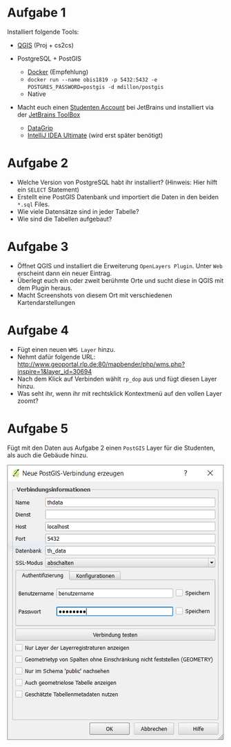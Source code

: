 # Aufgabe 1

Installiert folgende Tools:

- [QGIS](https://qgis.org/de/site/) (Proj + cs2cs)
- PostgreSQL + PostGIS

  - [Docker](https://hub.docker.com/r/mdillon/postgis/) (Empfehlung)
  - `docker run --name obis1819 -p 5432:5432 -e POSTGRES_PASSWORD=postgis -d mdillon/postgis`
  - Native

- Macht euch einen [Studenten Account](https://www.jetbrains.com/buy/classroom/) bei JetBrains und installiert via der [JetBrains ToolBox](https://www.jetbrains.com/toolbox/app/)

  - [DataGrip](https://www.jetbrains.com/datagrip/)
  - [IntelliJ IDEA Ultimate](https://www.jetbrains.com/idea/) (wird erst später benötigt)

# Aufgabe 2

- Welche Version von PostgreSQL habt ihr installiert? (Hinweis: Hier hilft ein `SELECT` Statement)
- Erstellt eine PostGIS Datenbank und importiert die Daten in den beiden `*.sql` Files.
- Wie viele Datensätze sind in jeder Tabelle?
- Wie sind die Tabellen aufgebaut?

# Aufgabe 3

- Öffnet QGIS und installiert die Erweiterung `OpenLayers Plugin`. Unter `Web` erscheint dann ein neuer Eintrag.
- Überlegt euch ein oder zweit berühmte Orte und sucht diese in QGIS mit dem Plugin heraus.
- Macht Screenshots von diesem Ort mit verschiedenen Kartendarstellungen

# Aufgabe 4

- Fügt einen neuen `WMS Layer` hinzu.
- Nehmt dafür folgende URL: <http://www.geoportal.rlp.de:80/mapbender/php/wms.php?inspire=1&layer_id=30694>
- Nach dem Klick auf Verbinden wählt `rp_dop` aus und fügt diesen Layer hinzu.
- Was seht ihr, wenn ihr mit rechtsklick Kontextmenü auf den vollen Layer zoomt?

# Aufgabe 5

Fügt mit den Daten aus Aufgabe 2 einen `PostGIS` Layer für die Studenten, als auch die Gebäude hinzu.

![PostGIS Layer hinzufügen](img/postgislayer.png)
